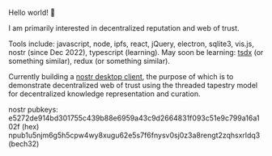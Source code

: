 Hello world! 👋

I am primarily interested in decentralized reputation and web of trust.

Tools include: javascript, node, ipfs, react, jQuery, electron, sqlite3, vis.js, nostr (since Dec 2022), typescript (learning). May soon be learning: [tsdx](https://tsdx.io) (or something similar), redux (or something similar).

Currently building a [nostr desktop client](https://github.com/wds4/pretty-good), the purpose of which is to demonstrate decentralized web of trust using the threaded tapestry model for decentralized knowledge representation and curation.

nostr pubkeys:<br>
e5272de914bd301755c439b88e6959a43c9d2664831f093c51e9c799a16a102f (hex)
npub1u5njm6g5h5cpw4wy8xugu62e5s7f6fnysv0sj0z3a8rengt2zqhsxrldq3 (bech32)

